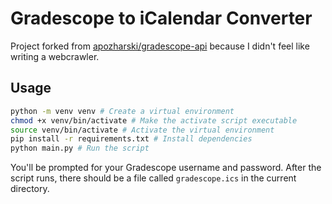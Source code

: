 # Gradescope to iCalendar Converter

Project forked from [apozharski/gradescope-api](https://github.com/apozharski/gradescope-api) because I didn't feel like writing a webcrawler.

## Usage

```bash
python -m venv venv # Create a virtual environment
chmod +x venv/bin/activate # Make the activate script executable
source venv/bin/activate # Activate the virtual environment
pip install -r requirements.txt # Install dependencies
python main.py # Run the script
```

You'll be prompted for your Gradescope username and password. After the script runs, there should be a file called `gradescope.ics` in the current directory.
